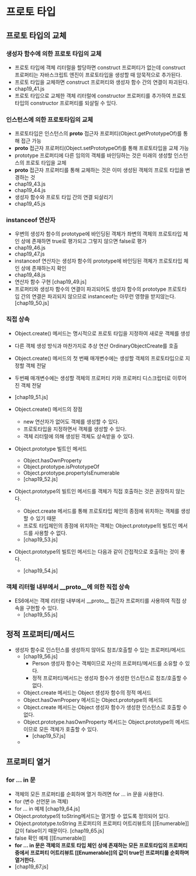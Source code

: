 # 프로토 타입
## 프로토 타입의 교체
### 생성자 함수에 의한 프로토 타입의 교체
- 프로토 타입에 객체 리터럴을 할당하면 construct 프로퍼티가 없는데 construct 프로퍼티는 자바스크립트 엔진이 프로토타입을 생성할 때 암묵적으로 추가된다.   
- 프로토 타입을 교체하면 construct 프로퍼티와 생성자 함수 간의 연결이 파괴된다.   
- chap19_41.js
- 프로토 타입으로 교체한 객체 리터럴에 constructor 프로퍼티를 추가하여 프로토 타입의 constructor 프로퍼티를 되살릴 수 있다.
### 인스턴스에 의한 프로토타입의 교체
- 프로토타입은 인스턴스의 __proto__ 접근자 프로퍼티(Object.getPrototypeOf)를 통해 접근 가능
- __proto__ 접근자 프로퍼티(Object.setPrototypeOf)를 통해 프로토타입을 교체 가능
- prototype 프로퍼티에 다른 임의의 객체를 바인딩하는 것은 미래의 생성할 인스턴스의 프로토 타입을 교체
- __proto__ 접근자 프로퍼티를 통해 교체하는 것은 이미 생성된 객체의 프로토 타입을 변경하는 것
- chap19_43.js
- chap19_44.js
- 생성자 함수와 프로토 타입 간의 연결 되살리기
- chap19_45.js
### instanceof 연산자
- 우변의 생성자 함수의 prototype에 바인딩된 객체가 좌변의 객체의 프로토타입 체인 상에 존재하면 true로 평가되고 그렇지 않으면 false로 평가
- chap19_46.js
- chap19_47.js
- instanceof 연산자는 생성자 함수의 prototype에 바인딩된 객체가 프로토타입 체인 상에 존재하는지 확인
- chap19_48.js
- 연산자 함수 구현 [chap19_49.js]
- 프로퍼티와 생성자 함수의 연결이 파괴되어도 생성자 함수의 prototype 프로토타입 간의 연결은 파괴되지 않으므로 instanceof는 아무런 영향을 받지않는다. [chap19_50.js]
### 직접 상속
- Object.create() 메서드는 명시적으로 프로토 타입을 지정하여 새로운 객체를 생성
- 다른 객체 생성 방식과 마찬가지로 추상 연산 OrdinaryObjectCreate를 호출
- Object.create() 메서드의 첫 번째 매개변수에는 생성할 객체의 프로토타입으로 지정할 객체 전달
- 두번째 매개변수에는 생성할 객체의 프로퍼티 키와 프로퍼티 디스크립터로 이루어진 객체 전달
- [chap19_51.js]
- Object.create() 메서드의 장점
  - new 연산자가 없어도 객체를 생성할 수 있다.
  - 프로토타입을 지정하면서 객체를 생성할 수 있다.
  - 객체 리터럴에 의해 생성된 객체도 상속받을 수 있다.

- Object.prototype 빌트인 메서드 
  - Object.hasOwnProperty
  - Object.prototype.isPrototypeOf
  - Object.prototype.propertyIsEnumerable
  - [chap19_52.js]

- Object.prototype의 빌트인 메서드를 객체가 직접 호출하는 것은 권장하지 않는다.
  - Object.create 메서드를 통해 프로토타입 체인의 종점에 위치하는 객체를 생성할 수 있기 때문
  - 프로토 타입체인의 종점에 위치하는 객체는 Object.prototype의 빌트인 메서드를 사용할 수 없다.
  - [chap19_53.js]

- Object.prototype의 빌트인 메서드는 다음과 같이 간접적으로 호출하는 것이 좋다.
  - [chap19_54.js]

### 객체 리터럴 내부에서 __proto__에 의한 직접 상속
- ES6에서는 객체 리터럴 내부에서 \_\_proto__ 접근자 프로퍼티를 사용하여 직접 상속을 구현할 수 있다.
  - [chap19_55.js]

## 정적 프로퍼티/메서드
- 생성자 함수로 인스턴스를 생성하지 않아도 참조/호출할 수 있는 프로퍼티/메서드
  - [chap19_56.js]
    - Person 생성자 함수는 객체이므로 자신의 프로퍼티/메서드를 소유할 수 있다.
    - 정적 프로퍼티/메서드는 생성자 함수가 생성한 인스턴스로 참조/호출할 수 없다.
  - Object.create 메서드는 Object 생성자 함수의 정적 메서드
  - Object.hasOwnPropery 메서드는 Object.prototype의 메서드
  - Object.create 메서드는 Object 생성자 함수가 생성한 인스턴스로 호출할 수 없다.
  - Object.prototype.hasOwnProperty 메서드는 Object.prototype의 메서드 이므로 모든 객체가 호출할 수 있다.
    - [chap19_57.js]
  - 
## 프로퍼티 열거
### for ... in 문
- 객체의 모든 프로퍼티를 순회하며 열거 하려면 for ... in 문을 사용한다.
- for (변수 선언문 in 객체)
- for ... in 예제 [chap19_64.js]
- Object.prototype의 toString메서드는 열거할 수 없도록 정의되어 있다.
- Object.prototype.toString 프로퍼티의 프로퍼티 어트리뷰트의 [[Enumerable]]값이 false이기 때문이다. [chap19_65.js] 
- false 확인 예제 [[Enumerable]]
- **for ... in 문은 객체의 프로토 타입 체인 상에 존재하는 모든 프로토타입의 프로퍼티 중에서 프로퍼티 어트리뷰트 [[Enumerable]]의 값이 true인 프로퍼티를 순회하며 열거한다.**
- [chap19_67.js]